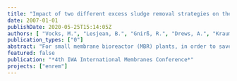 ```yaml
---
title: "Impact of two different excess sludge removal strategies on the performance of a membrane bioreactor system"
date: 2007-01-01
publishDate: 2020-05-25T15:14:05Z
authors: [ "Vocks, M.", "Lesjean, B.", "Gnirß, R.", "Drews, A.", "Kraume, M." ]
publication_types: ["0"]
abstract: "For small membrane bioreactor (MBR) plants, in order to save investment for infrastructure, it could be beneficial not to withdraw excess sludge on a daily basis, but to store it in the biological reactor and only withdraw it every 2 to 4 weeks. This study aimed at investigating the effect of such an excess sludge removal strategy on the performance of an MBR plant in terms of permeate quality, nutrients removal rates and fouling. An MBR pilot plant, fed with domestic waste water from a remote area, was operated with enhanced biological phosphorus removal and post-denitrification without carbon dosing. 50% of the reactor volume was withdrawn when around 13 g l-1 TS was reached in the membrane reactor. This sludge removal strategy did not lead to failure of neither the biological phosphorus removal, nor the post-denitrification. Higher specific denitrification rates (DNR) were observed during higher organic loading of the anaerobic zone. The average DNR at 20°C was 1.5 mgN(gVSS h)-1. Nitrification was influenced by the discontinuous excess sludge removal. During that period the nitrification rate varied in a wide range between 1.8 and 5 mgN(gVSS h)-1, with a trend to lower rates right after a sludge removal. Fouling was not effected by the excess sludge removal strategy. For both withdrawal strategies the fouling rate was around 5*1010(md)-1. The EPS concentration did not affect the fouling behaviour."
featured: false
publication: "*4th IWA International Membranes Conference*"
projects: ["enrem"]
---
```


